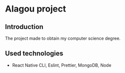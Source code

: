 # Alagou project

## Introduction

The project made to obtain my computer science degree.

## Used technologies

- React Native CLI, Eslint, Prettier, MongoDB, Node
